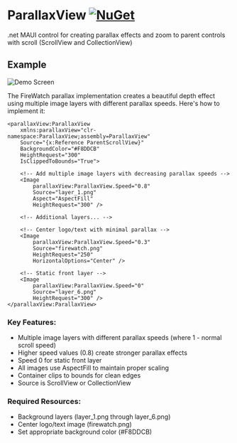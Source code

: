 # ParallaxView [![NuGet](https://img.shields.io/nuget/v/ParallaxView.svg?label=NuGet)](https://www.nuget.org/packages/ParallaxView/)

.net MAUI control for creating parallax effects and zoom to parent controls with scroll (ScrollView and CollectionView)
## Example

![Demo Screen](https://github.com/kolodiichyk/ParallaxView/blob/main/screenshots/demo.gif?v2)


The FireWatch parallax implementation creates a beautiful depth effect using multiple image layers with different parallax speeds. Here's how to implement it:

```xaml
<parallaxView:ParallaxView 
    xmlns:parallaxView="clr-namespace:ParallaxView;assembly=ParallaxView"
    Source="{x:Reference ParentScrollView}"
    BackgroundColor="#F8DDCB"
    HeightRequest="300"
    IsClippedToBounds="True">
    
    <!-- Add multiple image layers with decreasing parallax speeds -->
    <Image 
        parallaxView:ParallaxView.Speed="0.8"
        Source="layer_1.png"
        Aspect="AspectFill"
        HeightRequest="300" />
    
    <!-- Additional layers... -->
    
    <!-- Center logo/text with minimal parallax -->
    <Image 
        parallaxView:ParallaxView.Speed="0.3"
        Source="firewatch.png"
        HeightRequest="250"
        HorizontalOptions="Center" />
        
    <!-- Static front layer -->
    <Image 
        parallaxView:ParallaxView.Speed="0"
        Source="layer_6.png"
        HeightRequest="300" />
</parallaxView:ParallaxView>
```

### Key Features:
- Multiple image layers with different parallax speeds (where 1 - normal scroll speed)
- Higher speed values (0.8) create stronger parallax effects
- Speed 0 for static front layer
- All images use AspectFill to maintain proper scaling
- Container clips to bounds for clean edges
- Source is ScrollView or CollectionView

### Required Resources:
- Background layers (layer_1.png through layer_6.png)
- Center logo/text image (firewatch.png)
- Set appropriate background color (#F8DDCB)

